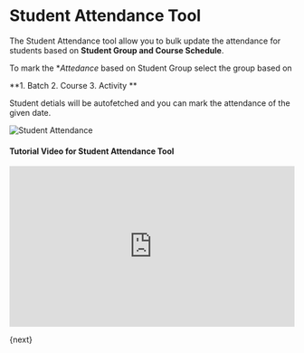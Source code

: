 # Student Attendance Tool

The Student Attendance tool allow you to bulk update the attendance for students based on **Student Group and Course Schedule**.

To mark the **Attedance* based on Student Group select the group based on 

**1. Batch
  2. Course
  3. Activity **

Student detials will be autofetched and you can mark the attendance of the given date. 

<img class="screenshot" alt="Student Attendance" src="{{docs_base_url}}/assets/img/education/setup/student-attendance-tool.gif">

#### Tutorial Video for Student Attendance Tool



<div>
  <style>.embed-container { position: relative; padding-bottom: 56.25%; height: 0; overflow: hidden; max-width: 100%; } .embed-container iframe, .embed-container object, .embed-container embed { position: absolute; top: 0; left: 0; width: 100%; height: 100%; }
  </style>
  <div class='embed-container'>
    <iframe src='https://www.youtube.com/embed//j9pgkPuyiaI?start=63' frameborder='0' allowfullscreen>
    </iframe>
  </div>
<div>

{next}